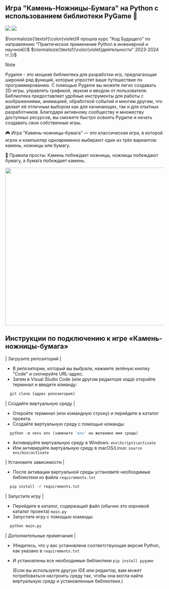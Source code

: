 ## Игра "Камень-Ножницы-Бумага" на Python с использованием библиотеки PyGame 🐍

[![](https://img.shields.io/badge/github-blueviolet?style=for-the-badge)](https://github.com/pygame/pygame)
[![](https://img.shields.io/badge/book-green?style=for-the-badge)](https://pygame-docs.website.yandexcloud.net/tut/PygameIntro.html)


$\normalsize{\textsf{\color{violet}Я прошла курс "Код Будущего" по направлению "Практическое применение Python в инженерной и научной}}$
$\normalsize{\textsf{\color{violet}деятельности" 2023-2024 гг.}}$


> [!NOTE]
> Pygame - это мощная библиотека для разработки игр, предлагающая широкий ряд функций, которые упростят ваше путешествие по программированию. С помощью Pygame вы можете легко создавать 2D-игры, управлять графикой, звуком и вводом от пользователя. Библиотека предоставляет удобные инструменты для работы с изображениями, анимацией, обработкой событий и многим другим, что делает её отличным выбором как для начинающих, так и для опытных разработчиков. Благодаря активному сообществу и множеству доступных ресурсов, вы сможете быстро освоить Pygame и начать создавать свои собственные игры.

🎮 Игра "Камень-ножницы-бумага" — это классическая игра, в которой игрок и компьютер одновременно выбирают один из трёх вариантов: камень, ножницы или бумагу. 

📝 Правила просты:
Камень побеждает ножницы, ножницы побеждают бумагу, а бумага побеждает камень.

<img src="https://i.ibb.co/r3g8FdJ/2024-11-05-002239.png" width="650" height="500">

## Инструкции по подключению к игре «Камень-ножницы-бумага»

| Загрузите репозиторий |

* В репозитории, который вы выбрали, нажмите зелёную кнопку "Code" и скопируйте URL-адрес.
* Затем в Visual Studio Code (или другом редакторе кода) откройте терминал и введите команду:
  
```python
  git clone [адрес репозитория]
```

| Создайте виртуальную среду |

* Откройте терминал (или командную строку) и перейдите в каталог проекта.
* Создайте виртуальную среду с помощью команды:
  
```python
  python -m venv env (замените 'env' на желаемое имя среды)
```

* Активируйте виртуальную среду в Windows:  `env\Scripts\activate`
* Или активируйте виртуальную среду в macOS/Linux:  `source env/bin/activate`
  
| Установите зависимости |

* После активации виртуальной среды установите необходимые библиотеки из файла `requirements.txt`
 
```python
  pip install -r requirements.txt
```
| Запустите игру |

* Перейдите в каталог, содержащий файл (обычно это корневой каталог проекта) `main.py`
* Запустите игру с помощью команды:
  
```python
  python main.py
```
| Дополнительные примечания |
  
* Убедитесь, что у вас установлена ​​соответствующая версия Python, как указано в `requirements.txt`
* И установлены все необходимые библиотеки `pip install pygame`
  
  (Если вы используете другую IDE или редактор, вам может потребоваться настроить среду так, чтобы она могла найти виртуальную среду и установленные библиотеки.)
